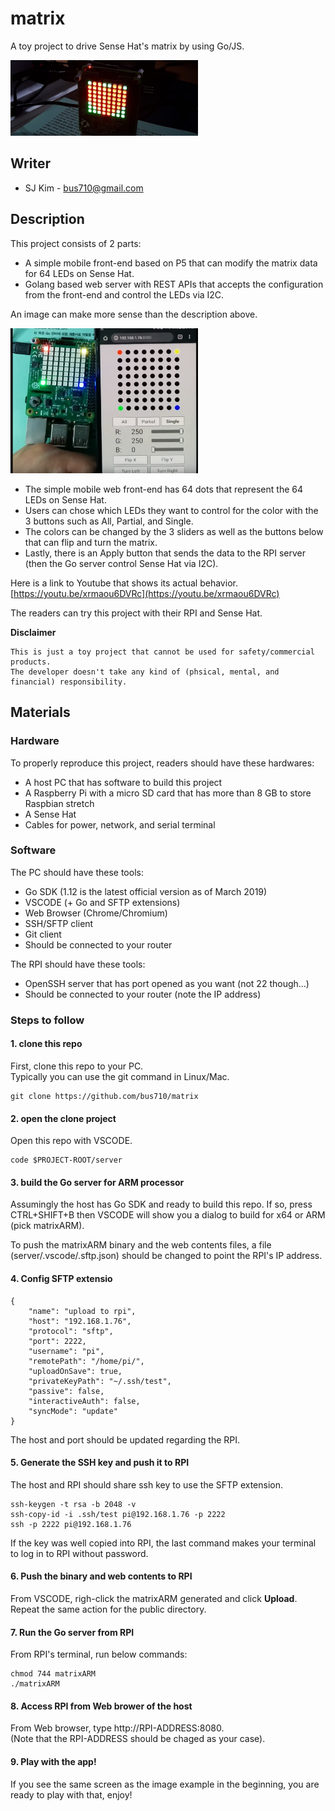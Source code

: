 # matrix
  
A toy project to drive Sense Hat's matrix by using Go/JS.

<img src="assetsForReadMe/99.png" width="300">

## Writer

- SJ Kim - <bus710@gmail.com>

## Description

This project consists of 2 parts:
- A simple mobile front-end based on P5 that can modify the matrix data for 64 LEDs on Sense Hat.
- Golang based web server with REST APIs that accepts the configuration from the front-end and control the LEDs via I2C.

An image can make more sense than the description above.

<img src="assetsForReadMe/01.png" width="300">

- The simple mobile web front-end has 64 dots that represent the 64 LEDs on Sense Hat. 
- Users can chose which LEDs they want to control for the color with the 3 buttons such as All, Partial, and Single. 
- The colors can be changed by the 3 sliders as well as the buttons below that can flip and turn the matrix. 
- Lastly, there is an Apply button that sends the data to the RPI server (then the Go server control Sense Hat via I2C).

Here is a link to Youtube that shows its actual behavior.  
[https://youtu.be/xrmaou6DVRc](https://youtu.be/xrmaou6DVRc)

The readers can try this project with their RPI and Sense Hat.

**Disclaimer**
```
This is just a toy project that cannot be used for safety/commercial products.   
The developer doesn't take any kind of (phsical, mental, and financial) responsibility. 
```

## Materials

### Hardware

To properly reproduce this project, readers should have these hardwares:
- A host PC that has software to build this project
- A Raspberry Pi with a micro SD card that has more than 8 GB to store Raspbian stretch
- A Sense Hat
- Cables for power, network, and serial terminal

### Software

The PC should have these tools:
- Go SDK (1.12 is the latest official version as of March 2019)
- VSCODE (+ Go and SFTP extensions)
- Web Browser (Chrome/Chromium)
- SSH/SFTP client
- Git client
- Should be connected to your router

The RPI should have these tools:
- OpenSSH server that has port opened as you want (not 22 though...)
- Should be connected to your router (note the IP address)

### Steps to follow

#### 1. clone this repo  
  
First, clone this repo to your PC.  
Typically you can use the git command in Linux/Mac.
```
git clone https://github.com/bus710/matrix
```
#### 2. open the clone project  
  
Open this repo with VSCODE.
```
code $PROJECT-ROOT/server
```

#### 3. build the Go server for ARM processor

Assumingly the host has Go SDK and ready to build this repo.
If so, press CTRL+SHIFT+B then VSCODE will show you a dialog to build for x64 or ARM (pick matrixARM).

To push the matrixARM binary and the web contents files, a file (server/.vscode/.sftp.json) should be changed to point the RPI's IP address.

#### 4. Config SFTP extensio

```
{
    "name": "upload to rpi",
    "host": "192.168.1.76",
    "protocol": "sftp",
    "port": 2222,
    "username": "pi",
    "remotePath": "/home/pi/",
    "uploadOnSave": true,
    "privateKeyPath": "~/.ssh/test",
    "passive": false,
    "interactiveAuth": false,
    "syncMode": "update"
}
```
The host and port should be updated regarding the RPI.

#### 5. Generate the SSH key and push it to RPI

The host and RPI should share ssh key to use the SFTP extension.
```
ssh-keygen -t rsa -b 2048 -v
ssh-copy-id -i .ssh/test pi@192.168.1.76 -p 2222
ssh -p 2222 pi@192.168.1.76
```

If the key was well copied into RPI, the last command makes your terminal to log in to RPI without password.

#### 6. Push the binary and web contents to RPI

From VSCODE, righ-click the matrixARM generated and click **Upload**.  
Repeat the same action for the public directory.

#### 7. Run the Go server from RPI

From RPI's terminal, run below commands:
```
chmod 744 matrixARM
./matrixARM
```

#### 8. Access RPI from Web brower of the host

From Web browser, type http://RPI-ADDRESS:8080.  
(Note that the RPI-ADDRESS should be chaged as your case).

#### 9. Play with the app!
  
If you see the same screen as the image example in the beginning, you are ready to play with that, enjoy!

